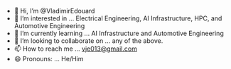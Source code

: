 - 👋 Hi, I’m @VladimirEdouard
- 👀 I’m interested in ... Electrical Engineering, AI Infrastructure, HPC, and Automotive Engineering
- 🌱 I’m currently learning ... AI Infrastructure and Automotive Engineering
- 💞️ I’m looking to collaborate on ... any of the above.
- 📫 How to reach me ... vje013@gmail.com
- 😄 Pronouns: ... He/Him

<!---
VladimirEdouard/VladimirEdouard is a ✨ special ✨ repository because its `README.md` (this file) appears on your GitHub profile.
You can click the Preview link to take a look at your changes.
--->
